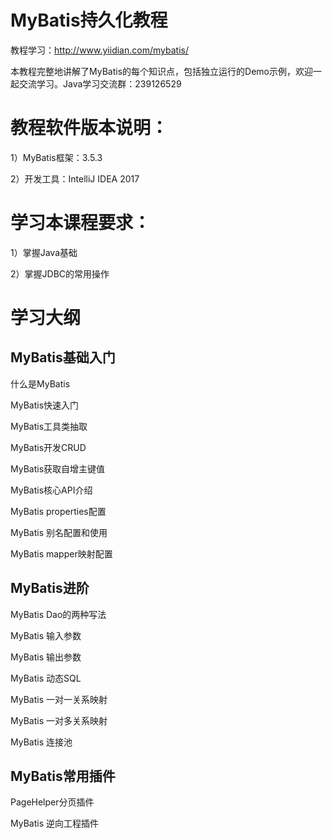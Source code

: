 # MyBatis持久化教程
教程学习：http://www.yiidian.com/mybatis/

本教程完整地讲解了MyBatis的每个知识点，包括独立运行的Demo示例，欢迎一起交流学习。Java学习交流群：239126529

# 教程软件版本说明：

1）MyBatis框架：3.5.3

2）开发工具：IntelliJ IDEA 2017

# 学习本课程要求：

1）掌握Java基础

2）掌握JDBC的常用操作

# 学习大纲

## MyBatis基础入门

什么是MyBatis

MyBatis快速入门

MyBatis工具类抽取

MyBatis开发CRUD

MyBatis获取自增主键值

MyBatis核心API介绍

MyBatis properties配置

MyBatis 别名配置和使用

MyBatis mapper映射配置

## MyBatis进阶

MyBatis Dao的两种写法

MyBatis 输入参数

MyBatis 输出参数

MyBatis 动态SQL

MyBatis 一对一关系映射

MyBatis 一对多关系映射

MyBatis 连接池

## MyBatis常用插件

PageHelper分页插件

MyBatis 逆向工程插件
